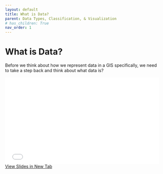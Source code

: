 ```yaml
---
layout: default
title: What is Data?
parent: Data Types, Classification, & Visualization
# has_children: True
nav_order: 1
---
```


# What is Data?

Before we think about how we represent data in a GIS specifically, we need to take a step back and think about what data is?

<div style="overflow: hidden;
  padding-top: 56.25%;
  position: relative">
  <iframe src="content/WhatIsData.html" title="Processes" scrolling="no" frameborder="0"
    style="border: 0;
   height: 100%;
   left: 0;
   position: absolute;
   top: 0;
   width: 100%;">
   <p>Your browser does not support iframes.</p>
 </iframe>
</div>
<a href="content/WhatIsData.html" target="_blank">View Slides in New Tab</a>
